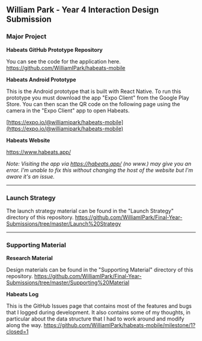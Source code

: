 ## William Park - Year 4 Interaction Design Submission

### Major Project

**Habeats GitHub Prototype Repository**

You can see the code for the application here.
https://github.com/WilliamIPark/habeats-mobile


**Habeats Android Prototype**

This is the Android prototype that is built with React Native. To run this prototype you must download the app "Expo Client" from the Google Play Store.  You can then scan the QR code on the following page using the camera in the "Expo Client" app to open Habeats.

[https://expo.io/@williamipark/habeats-mobile](https://expo.io/@williamipark/habeats-mobile) 


**Habeats Website**

https://www.habeats.app/

*Note: Visiting the app via https://habeats.app/ (no www.) may give you an error. I'm unable to fix this without changing the host of the website but I'm aware it's an issue.*


---

### Launch Strategy
The launch strategy material can be found in the "Launch Strategy" directory of this repository.
https://github.com/WilliamIPark/Final-Year-Submissions/tree/master/Launch%20Strategy

---


### Supporting Material

**Research Material**

Design materials can be found in the "Supporting Material" directory of this repository. 
https://github.com/WilliamIPark/Final-Year-Submissions/tree/master/Supporting%20Material

**Habeats Log**

This is the GitHub Issues page that contains most of the features and bugs that I logged during development. It also contains some of my thoughts, in particular about the data structure that I had to work around and modify along the way.
https://github.com/WilliamIPark/habeats-mobile/milestone/1?closed=1


